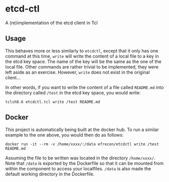 # etcd-ctl

A (re)implementation of the etcd client in Tcl

## Usage

This behaves more or less similarly to `etcdctl`, except that it only
has one command at this time, `write` will write the content of a
local file to a key in the etcd key space.  The name of the key will
be the same as the one of the local file.  Other commands are rather
trivial to be implemented, they were left aside as an exercise.
However, `write` does not exist in the original client...

In other words, if you want to write the content of a file called
`README.md` into the directory called `/test` in the etcd key space,
you would write:

    tclsh8.6 etcdctl.tcl write /test README.md

## Docker

This project is automatically being built at the docker hub. To run a
similar example to the one above, you would then do as follows:

    docker run -it --rm -v /home/xxxx/:/data efrecon/etcdctl write /test README.md

Assuming the file to be written was located in the directory
`/home/xxxx/`.  Note that `/data` is exported by the Dockerfile so
that it can be mounted from within the component to access your
localfiles.  `/data` is also made the default working directory in the
Dockerfile.